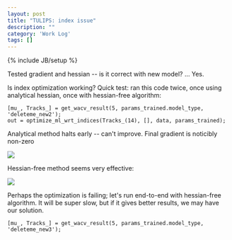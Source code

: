 ```yaml
---
layout: post
title: "TULIPS: index issue"
description: ""
category: 'Work Log'
tags: []
---
```

{% include JB/setup %}

Tested gradient and hessian -- is it correct with new model?  ... Yes.

Is index optimization working?  Quick test:  ran this code twice, once using analytical hessian, once with hessian-free algorithm:
    
    [mu_, Tracks_] = get_wacv_result(5, params_trained.model_type, 'deleteme_new2');
    out = optimize_ml_wrt_indices(Tracks_(14), [], data, params_trained);


Analytical method halts early -- can't improve.  Final gradient is noticibly non-zero  

![]({{site.baseurl}}/img/2014-04-02-grad_1.png)


Hessian-free method seems very effective:
    
![]({{site.baseurl}}/img/2014-04-02-grad_2.png)


Perhaps the optimization is failing; let's run end-to-end with hessian-free algorithm.  It will be super slow, but if it gives better results, we may have our solution.

    [mu_, Tracks_] = get_wacv_result(5, params_trained.model_type, 'deleteme_new3');
